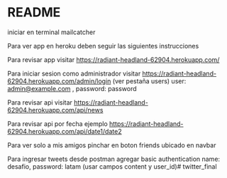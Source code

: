# README

iniciar en terminal mailcatcher

Para ver app en heroku deben seguir las siguientes instrucciones

Para revisar app visitar https://radiant-headland-62904.herokuapp.com/

Para iniciar sesion como administrador visitar https://radiant-headland-62904.herokuapp.com/admin/login (ver pestaña users) user: admin@example.com , password: password

Para revisar api visitar https://radiant-headland-62904.herokuapp.com/api/news

Para revisar api por fecha ejemplo https://radiant-headland-62904.herokuapp.com/api/date1/date2

Para ver solo a mis amigos pinchar en boton friends ubicado en navbar

Para ingresar tweets desde postman agregar basic authentication name: desafio, password: latam (usar campos content y user_id)# twitter_final
